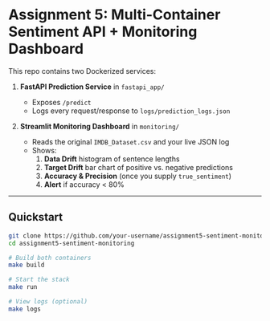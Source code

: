 # Assignment 5: Multi-Container Sentiment API + Monitoring Dashboard

This repo contains two Dockerized services:

1. **FastAPI Prediction Service** in `fastapi_app/`  
   - Exposes `/predict`  
   - Logs every request/response to `logs/prediction_logs.json`

2. **Streamlit Monitoring Dashboard** in `monitoring/`  
   - Reads the original `IMDB_Dataset.csv` and your live JSON log  
   - Shows:
     1. **Data Drift** histogram of sentence lengths  
     2. **Target Drift** bar chart of positive vs. negative predictions  
     3. **Accuracy & Precision** (once you supply `true_sentiment`)  
     4. **Alert** if accuracy < 80%

---

## Quickstart

```bash
git clone https://github.com/your-username/assignment5-sentiment-monitoring.git
cd assignment5-sentiment-monitoring

# Build both containers
make build

# Start the stack
make run

# View logs (optional)
make logs
